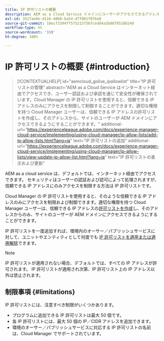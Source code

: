 ```yaml
---
title: IP 許可リストの概要
description: AEM as a Cloud Service ドメインにユーザーがアクセスできるアドレスを IP 許可リストで制限する方法を説明します。
exl-id: 352fae8e-d116-40b0-ba54-d7f001f076e8
source-git-commit: 18ecf3394ff575213756fced84a3b08795188240
workflow-type: ht
source-wordcount: '319'
ht-degree: 100%

---
```



# IP 許可リストの概要 {#introduction}

>[!CONTEXTUALHELP]
>id="aemcloud_golive_ipallowlist"
>title="IP 許可リストの管理"
>abstract="AEM as a Cloud Service はインターネット経由でアクセスでき、ユーザー認証および承認を通じて安全性が確保されています。Cloud Manager の IP 許可リストを使用すると、信頼できる IP アドレスのみにアクセスを制限して制御することができます。適切な権限を持つ Cloud Manager ユーザーは、信頼できる IP アドレスの許可リストを作成し、そのアドレスから、サイトのユーザーが AEM ドメインにアクセスできるようにすることができます。"
>additional-url="https://experienceleague.adobe.com/docs/experience-manager-cloud-service/implementing/using-cloud-manager/ip-allow-lists/add-ip-allow-lists.html?lang=ja" text="IP 許可リストの追加"
>additional-url="https://experienceleague.adobe.com/docs/experience-manager-cloud-service/implementing/using-cloud-manager/ip-allow-lists/view-update-ip-allow-list.html?lang=ja" text="IP 許可リストの表示および更新"

AEM as a cloud service は、デフォルトでは、インターネット経由でアクセスできます。 セキュリティはユーザーの認証および認可によって処理されますが、信頼できる IP アドレスにのみアクセスを制限する方法は IP 許可リストです。

Cloud Manager の IP 許可リストを使用すると、そのような信頼できる IP アドレスのみにアクセスを制限および制御できます。適切な権限を持つ Cloud Manager ユーザーは、信頼できる IP アドレスの[許可リストを作成](/help/implementing/cloud-manager/ip-allow-lists/add-ip-allow-lists.md)し、そのアドレスからのみ、サイトのユーザーが AEM ドメインにアクセスできるようにすることができます。

IP 許可リストを一度追加すれば、環境内のオーサー／パブリッシュサービスに対して、ユニットやエンティティとして何度でも [IP 許可リストを適用または適用解除](/help/implementing/cloud-manager/ip-allow-lists/apply-allow-list.md)できます。

>[!NOTE]
>
>IP 許可リストが適用されない場合、デフォルトでは、すべての IP アドレスが許可されます。 IP 許可リストが適用され次第、IP 許可リスト上の IP アドレス以外は禁止されます。

## 制限事項 {#limitations}

IP 許可リストには、注意すべき制限がいくつかあります。

* プログラムに追加できる IP 許可リストは最大 50 個です。
* 各 IP 許可リストには、最大 50 個の IP／CIDR アドレスを追加できます。
* 環境のオーサー／パブリッシュサービスに対応する IP 許可リストの名前は、Cloud Manager でサポートされています。
